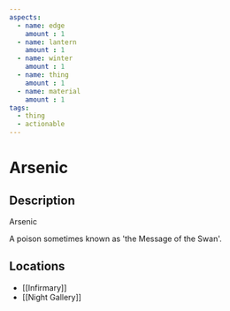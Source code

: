 ```yaml
---
aspects: 
  - name: edge
    amount : 1
  - name: lantern
    amount : 1
  - name: winter
    amount : 1
  - name: thing
    amount : 1
  - name: material
    amount : 1
tags:
  - thing
  - actionable
---
```


# Arsenic

## Description
Arsenic

A poison sometimes known as 'the Message of the Swan'.
## Locations
- [[Infirmary]]
- [[Night Gallery]]